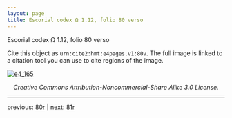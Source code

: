 ```yaml
---
layout: page
title: Escorial codex Ω 1.12, folio 80 verso
---
```


Escorial codex Ω 1.12, folio 80 verso

Cite this object as `urn:cite2:hmt:e4pages.v1:80v`.  The full image is linked to a citation tool you can use to cite regions of the image.

[![e4_165](http://www.homermultitext.org/iipsrv?IIIF=/project/homer/pyramidal/deepzoom/hmt/e4img/2017a/e4_165.tif/full/800,/0/default.jpg)](http://www.homermultitext.org/ict2/?urn=urn:cite2:hmt:e4img.2017a:e4_165) 

<p style="text-align: center; font-style: italic;">Creative Commons Attribution-Noncommercial-Share Alike 3.0 License.</p>

---

previous: [80r](../80r/) | next: [81r](../81r/)